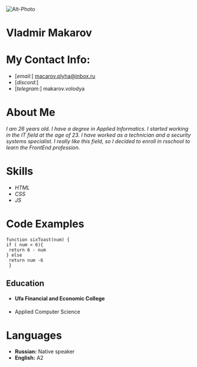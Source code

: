 ![Alt-Photo](/rsschool-cv/photo_5420284251682763672_y.jpg)
# **Vladmir Makarov**
#  **My Contact Info:**
* [*email:*] macarov.plyha@inbox.ru
* [*discord:*] 
* [*telegram:*] makarov.volodya
# **About Me**
*I am 26 years old. I have a degree in Applied Informatics. I started working in the IT field at the age of 23. I have worked as a technician and a security systems specialist. I really like this field, so I decided to enroll in rsschool to learn the FrontEnd profession.*
# **Skills** # 
* *HTML*
* *CSS*
* *JS*
# **Code Examples** 

 ```
 function sixToast(num) {
if ( num < 6){
  return 6 - num
} else 
  return num -6
  }

  ```

  ## **Education**
  * #### Ufa Financial and Economic College
  + Applied Computer Science

# **Languages**
* **Russian:** Native speaker
* **English:** А2